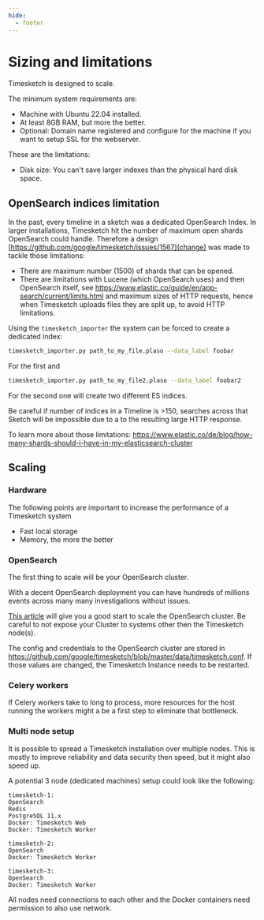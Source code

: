 ```yaml
---
hide:
  - footer
---
```

# Sizing and limitations

Timesketch is designed to scale.

The minimum system requirements are:

- Machine with Ubuntu 22.04 installed.
- At least 8GB RAM, but more the better.
- Optional: Domain name registered and configure for the machine if you want to setup SSL for the webserver.

These are the limitations:

- Disk size: You can't save larger indexes than the physical hard disk space.

## OpenSearch indices limitation

In the past, every timeline in a sketch was a dedicated OpenSearch Index. In larger installations, Timesketch hit the number of maximum open shards OpenSearch could handle.
Therefore a design [https://github.com/google/timesketch/issues/1567](change) was made to tackle those limitations:

- There are maximum number (1500) of shards that can be opened.
- There are limitations with Lucene (which OpenSearch uses) and then OpenSearch itself, see https://www.elastic.co/guide/en/app-search/current/limits.html and maximum sizes of HTTP requests, hence when Timesketch uploads files they are split up, to avoid HTTP limitations.

Using the `timesketch_importer` the system can be forced to create a dedicated index:

```bash
timesketch_importer.py path_to_my_file.plaso --data_label foobar
```

For the first and

```bash
timesketch_importer.py path_to_my_file2.plaso --data_label foobar2
```

For the second one will create two different ES indices.

Be careful if number of indices in a Timeline is >150, searches across that Sketch will be impossible due to a to the resulting large HTTP response.

To learn more about those limitations: https://www.elastic.co/de/blog/how-many-shards-should-i-have-in-my-elasticsearch-cluster

## Scaling

### Hardware

The following points are important to increase the performance of a Timesketch system

- Fast local storage
- Memory, the more the better

### OpenSearch

The first thing to scale will be your OpenSearch cluster.

With a decent OpenSearch deployment you can have hundreds of millions events across many many investigations without issues.

[This article](https://edward-cernera.medium.com/deploy-a-multi-node-elasticsearch-instance-with-docker-compose-ef63625f246e) will give you a good start to scale the OpenSearch cluster. Be careful to not expose your Cluster to systems other then the Timesketch node(s).

The config and credentials to the OpenSearch cluster are stored in https://github.com/google/timesketch/blob/master/data/timesketch.conf. If those values are changed, the Timesketch Instance needs to be restarted.

### Celery workers

If Celery workers take to long to process, more resources for the host running the workers might a be a first step to eliminate that bottleneck.

### Multi node setup

It is possible to spread a Timesketch installation over multiple nodes. This is mostly to improve reliability and data security then speed, but it might also speed up.

A potential 3 node (dedicated machines) setup could look like the following:

```
timesketch-1:
OpenSearch
Redis
PostgreSQL 11.x
Docker: Timesketch Web
Docker: Timesketch Worker

timesketch-2:
OpenSearch
Docker: Timesketch Worker

timesketch-3:
OpenSearch
Docker: Timesketch Worker
```

All nodes need connections to each other and the Docker containers need permission to also use network.
